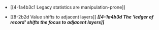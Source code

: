 - [[4-1a4b3c1 Legacy statistics are manipulation-prone]]

- [[8-2b2d Value shifts to adjacent layers]]
	***[[4-1a4b3d The 'ledger of record' shifts the focus to adjacent layers]]***
